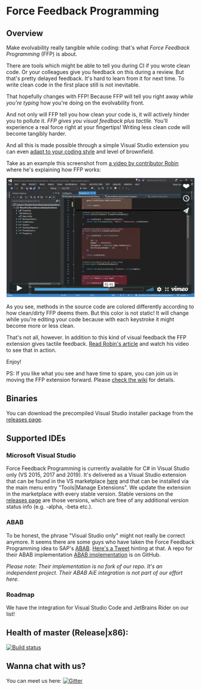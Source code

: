 # Force Feedback Programming

## Overview

Make evolvability really tangible while coding: that's what _Force Feedback Programming_ (FFP) is about.

There are tools which might be able to tell you during CI if you wrote clean code. Or your colleagues give you feedback on this during a review. But that's pretty delayed feedback. It's hard to learn from it for next time. To write clean code in the first place still is not inevitable.

That hopefully changes with FFP! Because FFP will tell you right away _while you're typing_ how you're doing on the evolvability front.

And not only will FFP tell you how clean your code is, it will actively hinder you to pollute it. _FFP gives you visual feedback plus tactile._ You'll experience a real force right at your fingertips! Writing less clean code will become tangibly harder.

And all this is made possible through a simple Visual Studio extension you can even [adapt to your coding style](CONFIG.md) and level of brownfield.

Take as an example this screenshot from [a video by contributor Robin](https://vimeo.com/171889390) where he's explaining how FFP works:

![](images/example.png)

As you see, methods in the source code are colored differently according to how clean/dirty FFP deems them. But this color is not static! It will change while you're editing your code because with each keystroke it might become more or less clean.

That's not all, however. In addition to this kind of visual feedback the FFP extension gives tactile feedback. [Read Robin's article](https://robinsedlaczek.com/2016/06/23/introducing-force-feedback-programming/) and watch his video to see that in action.

Enjoy!

PS: If you like what you see and have time to spare, you can join us in moving the FFP extension forward. Please [check the wiki](https://github.com/robinsedlaczek/ForceFeedbackProgramming/wiki) for details.

## Binaries

You can download the precompiled Visual Studio installer package from the [releases page](https://github.com/robinsedlaczek/ForceFeedbackProgramming/releases/ "Visual Studio Installer Package releases").

## Supported IDEs

### Microsoft Visual Studio

Force Feedback Programming is currently available for C# in Visual Studio only (VS 2015, 2017 and 2019). It's delivered as a Visual Studio extension that can be found in the VS marketplace [here](https://marketplace.visualstudio.com/items?itemName=RobinSedlaczek.ForceFeedback) and that can be installed via the main menu entry "Tools|Manage Extensions". We update the extension in the marketplace with every stable version. Stable versions on the [releases page](https://github.com/robinsedlaczek/ForceFeedbackProgramming/releases/ "Visual Studio Installer Package releases") are those versions, which are free of any additional version status info (e.g. -alpha, -beta etc.).

### ABAB

To be honest, the phrase "Visual Studio only" might not really be correct anymore. It seems there are some guys who have taken the Force Feedback Programming idea to SAP's [ABAB](https://en.wikipedia.org/wiki/ABAP). [Here's a Tweet](https://twitter.com/ceedee666/status/1106887766221180929) hinting at that. A repo for their ABAB implementation [ABAB implementation](https://github.com/css-ch/abap-code-feedback) is on GitHub.

*Please note: Their implementation is no fork of our repo. It's an independent project. Their ABAB AiE integration is not part of our effort here.*

### Roadmap

We have the integration for Visual Studio Code and JetBrains Rider on our list!

## Health of master (Release|x86): 

[![Build status](https://ci.appveyor.com/api/projects/status/mrnvhtnf9k2xrs4g/branch/master?svg=true)](https://ci.appveyor.com/project/robinsedlaczek/forcefeedbackprogramming/branch/master)

## Wanna chat with us?

You can meet us here: [![Gitter](https://badges.gitter.im/robinsedlaczek/ForceFeedbackProgramming.svg)](https://gitter.im/robinsedlaczek/ForceFeedbackProgramming?utm_source=badge&utm_medium=badge&utm_campaign=pr-badge)
